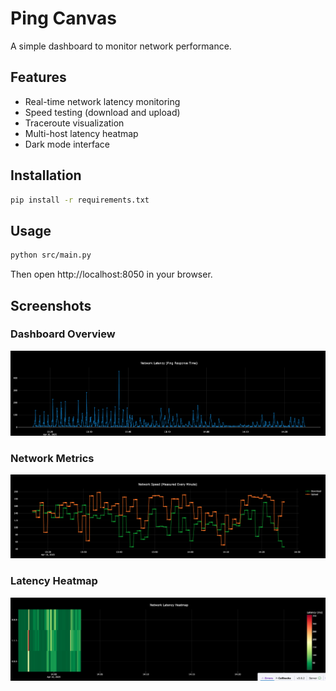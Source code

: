 # Ping Canvas

A simple dashboard to monitor network performance.

## Features

- Real-time network latency monitoring
- Speed testing (download and upload)
- Traceroute visualization
- Multi-host latency heatmap
- Dark mode interface

## Installation

```bash
pip install -r requirements.txt
```

## Usage

```bash
python src/main.py
```

Then open http://localhost:8050 in your browser.

## Screenshots

### Dashboard Overview
![Dashboard Overview](https://raw.githubusercontent.com/KevinWeiss1995/PingCanvas/main/screenshots/screenshot_1.png)

### Network Metrics
![Network Metrics](https://raw.githubusercontent.com/KevinWeiss1995/PingCanvas/main/screenshots/screenshot_2.png)

### Latency Heatmap
![Latency Heatmap](https://raw.githubusercontent.com/KevinWeiss1995/PingCanvas/main/screenshots/screenshot_3.png)



